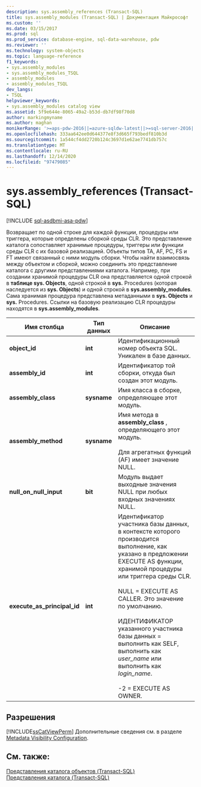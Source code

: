 ```yaml
---
description: sys.assembly_references (Transact-SQL)
title: sys.assembly_modules (Transact-SQL) | Документация Майкрософт
ms.custom: ''
ms.date: 03/15/2017
ms.prod: sql
ms.prod_service: database-engine, sql-data-warehouse, pdw
ms.reviewer: ''
ms.technology: system-objects
ms.topic: language-reference
f1_keywords:
- sys.assembly_modules
- sys.assembly_modules_TSQL
- assembly_modules
- assembly_modules_TSQL
dev_langs:
- TSQL
helpviewer_keywords:
- sys.assembly_modules catalog view
ms.assetid: 5f9e644e-8065-49a2-b53d-db7df98f70d8
author: markingmyname
ms.author: maghan
monikerRange: '>=aps-pdw-2016||=azure-sqldw-latest||>=sql-server-2016||>=sql-server-linux-2017||=azuresqldb-mi-current'
ms.openlocfilehash: 333aa642ee0d644377e8f3d665f793bedf810b3d
ms.sourcegitcommit: 1a544cf4dd2720b124c3697d1e62ae7741db757c
ms.translationtype: MT
ms.contentlocale: ru-RU
ms.lasthandoff: 12/14/2020
ms.locfileid: "97479085"
---
```

# <a name="sysassembly_modules-transact-sql"></a>sys.assembly_references (Transact-SQL)
[!INCLUDE [sql-asdbmi-asa-pdw](../../includes/applies-to-version/sql-asdbmi-asa-pdw.md)]

  Возвращает по одной строке для каждой функции, процедуры или триггера, которые определены сборкой среды CLR. Это представление каталога сопоставляет хранимые процедуры, триггеры или функции среды CLR с их базовой реализацией. Объекты типов TA, AF, PC, FS и FT имеют связанный с ними модуль сборки. Чтобы найти взаимосвязь между объектом и сборкой, можно соединить это представление каталога с другими представлениями каталога. Например, при создании хранимой процедуры CLR она представляется одной строкой в **таблице sys. Objects**, одной строкой в **sys.** Procedures (которая наследуется из **sys. Objects**) и одной строкой в **sys.assembly_modules**. Сама хранимая процедура представлена метаданными в **sys. Objects** и **sys.** Procedures. Ссылки на базовую реализацию CLR процедуры находятся в **sys.assembly_modules**.  
  
|Имя столбца|Тип данных|Описание|  
|-----------------|---------------|-----------------|  
|**object_id**|**int**|Идентификационный номер объекта SQL. Уникален в базе данных.|  
|**assembly_id**|**int**|Идентификатор той сборки, откуда был создан этот модуль.|  
|**assembly_class**|**sysname**|Имя класса в сборке, определяющее этот модуль.|  
|**assembly_method**|**sysname**|Имя метода в **assembly_class** , определяющего этот модуль.<br /><br /> Для агрегатных функций (AF) имеет значение NULL.|  
|**null_on_null_input**|**bit**|Модуль выдает выходные значения NULL при любых входных значениях NULL.|  
|**execute_as_principal_id**|**int**|Идентификатор участника базы данных, в контексте которого производится выполнение, как указано в предложении EXECUTE AS функции, хранимой процедуры или триггера среды CLR. <br /><br /> NULL = EXECUTE AS CALLER. Это значение по умолчанию.<br /><br /> ИДЕНТИФИКАТОР указанного участника базы данных = выполнить как SELF, выполнить как *user_name* или выполнить как *login_name*.<br /><br /> -2 = EXECUTE AS OWNER.|  
  
## <a name="permissions"></a>Разрешения  
 [!INCLUDE[ssCatViewPerm](../../includes/sscatviewperm-md.md)] Дополнительные сведения см. в разделе [Metadata Visibility Configuration](../../relational-databases/security/metadata-visibility-configuration.md).  
  
## <a name="see-also"></a>См. также:  
 [Представления каталога объектов (Transact-SQL)](../../relational-databases/system-catalog-views/object-catalog-views-transact-sql.md)   
 [Представления каталога (Transact-SQL)](../../relational-databases/system-catalog-views/catalog-views-transact-sql.md)  
  
  
